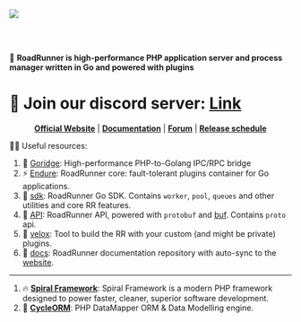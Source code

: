 <a href="https://roadrunner.dev" target="_blank">
  <picture>
    <source media="(prefers-color-scheme: dark)" srcset="https://user-images.githubusercontent.com/7326800/205905278-3899e2c8-5c15-4347-820b-a8ea4c5ba2d7.png">
    <img align="center" src="https://user-images.githubusercontent.com/796136/50286124-6f7f3780-046f-11e9-9f45-e8fedd4f786d.png">
  </picture>
</a>

<br><br/>

🙋‍ **RoadRunner is high-performance PHP application server and process manager written in Go and powered with plugins**   

# 💬 Join our discord server: [Link](https://discord.gg/TFeEmCs) 

<p align="center">
	<a href="https://roadrunner.dev/"><b>Official Website</b></a> |
	<a href="https://roadrunner.dev/docs"><b>Documentation</b></a> |
    <a href="https://forum.roadrunner.dev"><b>Forum</b></a> |
    <a href="https://github.com/orgs/roadrunner-server/projects/1"><b>Release schedule</b></a>
</p>

👩‍💻 Useful resources:
1. 🧙 [Goridge](https://github.com/roadrunner-server/goridge): High-performance PHP-to-Golang IPC/RPC bridge
2. ⚡ [Endure](https://github.com/roadrunner-server/endure): RoadRunner core: fault-tolerant plugins container for Go applications.
3. 🤖 [sdk](https://github.com/roadrunner-server/sdk): RoadRunner Go SDK. Contains `worker`, `pool`, `queues` and other utilities and core RR features.
4. 🔌 [API](https://github.com/roadrunner-server/api): RoadRunner API, powered with `protobuf` and [buf](https://buf.build/). Contains `proto` api.
5. 🧱 [velox](https://github.com/roadrunner-server/velox): Tool to build the RR with your custom (and might be private) plugins.
6. 📖 [docs](https://github.com/spiral/roadrunner-docs/tree/2.x): RoadRunner documentation repository with auto-sync to the [website](https://roadrunner.dev).

---

1. 🔥 **[Spiral Framework](https://spiral.dev/)**: Spiral Framework is a modern PHP framework designed to power faster, cleaner, superior software development.
2. 🚀 **[CycleORM](https://cycle-orm.dev/)**: PHP DataMapper ORM & Data Modelling engine.
